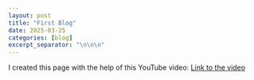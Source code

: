 ```yaml
---
layout: post
title: "First Blog"
date: 2025-03-25
categories: [blog]
excerpt_separator: "\n\n\n"
---
```


I created this page with the help of this YouTube video:
[Link to the video](https://www.youtube.com/watch?v=qZsgPgGdOzQ&t=1339s)

